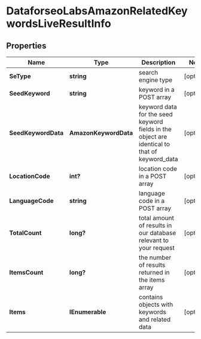 # DataforseoLabsAmazonRelatedKeywordsLiveResultInfo


## Properties

| Name | Type | Description | Notes |
|------------ | ------------- | ------------- | -------------|
**SeType** | **string** | search engine type |[optional]|
**SeedKeyword** | **string** | keyword in a POST array |[optional]|
**SeedKeywordData** | **AmazonKeywordData** | keyword data for the seed keyword<br>fields in the object are identical to that of keyword_data |[optional]|
**LocationCode** | **int?** | location code in a POST array |[optional]|
**LanguageCode** | **string** | language code in a POST array |[optional]|
**TotalCount** | **long?** | total amount of results in our database relevant to your request |[optional]|
**ItemsCount** | **long?** | the number of results returned in the items array |[optional]|
**Items** | **IEnumerable<DataforseoLabsAmazonRelatedKeywordsLiveItem>** | contains objects with keywords and related data |[optional]|